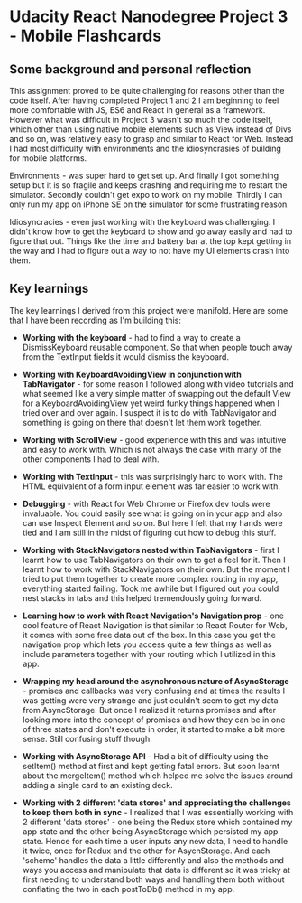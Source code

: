 # Udacity React Nanodegree Project 3 - Mobile Flashcards

## Some background and personal reflection
This assignment proved to be quite challenging for reasons other than the code itself. After having completed Project 1 and 2 I am beginning to feel more comfortable with JS, ES6 and React in general as a framework. However what was difficult in Project 3 wasn't so much the code itself, which other than using native mobile elements such as View instead of Divs and so on, was relatively easy to grasp and similar to React for Web. Instead I had most difficulty with environments and the idiosyncrasies of building for mobile platforms. 

Environments - was super hard to get set up. And finally I got something setup but it is so fragile and keeps crashing and requiring me to restart the simulator. Secondly couldn't get expo to work on my mobile. Thirdly I can only run my app on iPhone SE on the simulator for some frustrating reason.

Idiosyncracies - even just working with the keyboard was challenging. I didn't know how to get the keyboard to show and go away easily and had to figure that out. Things like the time and battery bar at the top kept getting in the way and I had to figure out a way to not have my UI elements crash into them.

## Key learnings
The key learnings I derived from this project were manifold. Here are some that I have been recording as I'm building this:

*  **Working with the keyboard** - had to find a way to create a DismissKeyboard reusable component. So that when people touch away from the TextInput fields it would dismiss the keyboard.

*  **Working with KeyboardAvoidingView in conjunction with TabNavigator** - for some reason I followed along with video tutorials and what seemed like a very simple matter of swapping out the default View for a KeyboardAvoidingView yet weird funky things happened when I tried over and over again. I suspect it is to do with TabNavigator and something is going on there that doesn't let them work together.

*  **Working with ScrollView** - good experience with this and was intuitive and easy to work with. Which is not always the case with many of the other components I had to deal with.

*  **Working with TextInput** - this was surprisingly hard to work with. The HTML equivalent of a form input element was far easier to work with.

*  **Debugging** - with React for Web Chrome or Firefox dev tools were invaluable. You could easily see what is going on in your app and also can use Inspect Element and so on. But here I felt that my hands were tied and I am still in the midst of figuring out how to debug this stuff.

*  **Working with StackNavigators nested within TabNavigators** - first I learnt how to use TabNavigators on their own to get a feel for it. Then I learnt how to work with StackNavigators on their own. But the moment I tried to put them together to create more complex routing in my app, everything started failing. Took me awhile but I figured out you could nest stacks in tabs and this helped tremendously going forward.

*  **Learning how to work with React Navigation's Navigation prop** - one cool feature of React Navigation is that similar to React Router for Web, it comes with some free data out of the box. In this case you get the navigation prop which lets you access quite a few things as well as include parameters together with your routing which I utilized in this app.

*  **Wrapping my head around the asynchronous nature of AsyncStorage** - promises and callbacks was very confusing and at times the results I was getting were very strange and just couldn't seem to get my data from AsyncStorage. But once I realized it returns promises and after looking more into the concept of promises and how they can be in one of three states and don't execute in order, it started to make a bit more sense. Still confusing stuff though.

*  **Working with AsyncStorage API** - Had a bit of difficulty using the setItem() method at first and kept getting fatal errors. But soon learnt about the mergeItem() method which helped me solve the issues around adding a single card to an existing deck.

*  **Working with 2 different 'data stores' and appreciating the challenges to keep them both in sync** - I realized that I was essentially working with 2 different 'data stores' - one being the Redux store which contained my app state and the other being AsyncStorage which persisted my app state. Hence for each time a user inputs any new data, I need to handle it twice, once for Redux and the other for AsycnStorage. And each 'scheme' handles the data a little differently and also the methods and ways you access and manipulate that data is different so it was tricky at first needing to understand both ways and handling them both without conflating the two in each postToDb() method in my app.









